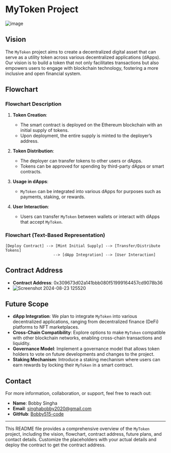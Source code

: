 # MyToken Project
![image](https://github.com/user-attachments/assets/990f7310-045a-44ea-9db0-49d2f361a6ca)

## Vision

The `MyToken` project aims to create a decentralized digital asset that can serve as a utility token across various decentralized applications (dApps). Our vision is to build a token that not only facilitates transactions but also empowers users to engage with blockchain technology, fostering a more inclusive and open financial system.

## Flowchart

### Flowchart Description

1. **Token Creation**: 
   - The smart contract is deployed on the Ethereum blockchain with an initial supply of tokens.
   - Upon deployment, the entire supply is minted to the deployer’s address.

2. **Token Distribution**: 
   - The deployer can transfer tokens to other users or dApps.
   - Tokens can be approved for spending by third-party dApps or smart contracts.

3. **Usage in dApps**: 
   - `MyToken` can be integrated into various dApps for purposes such as payments, staking, or rewards.

4. **User Interaction**: 
   - Users can transfer `MyToken` between wallets or interact with dApps that accept `MyToken`.

### Flowchart (Text-Based Representation)

```plaintext
[Deploy Contract] --> [Mint Initial Supply] --> [Transfer/Distribute Tokens]
                     --> [dApp Integration] --> [User Interaction]
```

## Contract Address

- **Contract Address**: 0x309673d02a141bbb080f51999164457cd9078b36
- ![Screenshot 2024-08-23 125520](https://github.com/user-attachments/assets/e095be6b-a665-4577-9235-08b267320a5f)




## Future Scope

- **dApp Integration**: We plan to integrate `MyToken` into various decentralized applications, ranging from decentralized finance (DeFi) platforms to NFT marketplaces.
- **Cross-Chain Compatibility**: Explore options to make `MyToken` compatible with other blockchain networks, enabling cross-chain transactions and liquidity.
- **Governance Model**: Implement a governance model that allows token holders to vote on future developments and changes to the project.
- **Staking Mechanism**: Introduce a staking mechanism where users can earn rewards by locking their `MyToken` in a smart contract.

## Contact

For more information, collaboration, or support, feel free to reach out:

- **Name**: Bobby Singha
- **Email**: singhabobby2020@gmail.com
- **GitHub**: [Bobby515-code](https://github.com/Bobby515-code)

---

This README file provides a comprehensive overview of the `MyToken` project, including the vision, flowchart, contract address, future plans, and contact details. Customize the placeholders with your actual details and deploy the contract to get the contract address.
